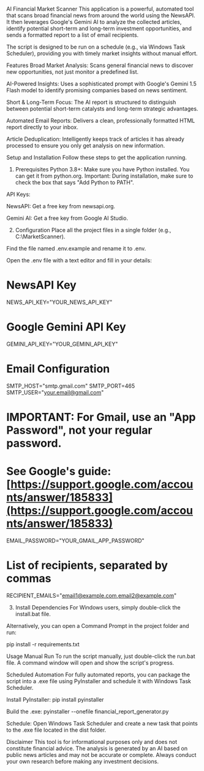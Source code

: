 AI Financial Market Scanner
This application is a powerful, automated tool that scans broad financial news from around the world using the NewsAPI. It then leverages Google's Gemini AI to analyze the collected articles, identify potential short-term and long-term investment opportunities, and sends a formatted report to a list of email recipients.

The script is designed to be run on a schedule (e.g., via Windows Task Scheduler), providing you with timely market insights without manual effort.

Features
Broad Market Analysis: Scans general financial news to discover new opportunities, not just monitor a predefined list.

AI-Powered Insights: Uses a sophisticated prompt with Google's Gemini 1.5 Flash model to identify promising companies based on news sentiment.

Short & Long-Term Focus: The AI report is structured to distinguish between potential short-term catalysts and long-term strategic advantages.

Automated Email Reports: Delivers a clean, professionally formatted HTML report directly to your inbox.

Article Deduplication: Intelligently keeps track of articles it has already processed to ensure you only get analysis on new information.

Setup and Installation
Follow these steps to get the application running.

1. Prerequisites
Python 3.8+: Make sure you have Python installed. You can get it from python.org. Important: During installation, make sure to check the box that says "Add Python to PATH".

API Keys:

NewsAPI: Get a free key from newsapi.org.

Gemini AI: Get a free key from Google AI Studio.

2. Configuration
Place all the project files in a single folder (e.g., C:\MarketScanner).

Find the file named .env.example and rename it to .env.

Open the .env file with a text editor and fill in your details:

# NewsAPI Key
NEWS_API_KEY="YOUR_NEWS_API_KEY"

# Google Gemini API Key
GEMINI_API_KEY="YOUR_GEMINI_API_KEY"

# Email Configuration
SMTP_HOST="smtp.gmail.com"
SMTP_PORT=465
SMTP_USER="your.email@gmail.com"
# IMPORTANT: For Gmail, use an "App Password", not your regular password.
# See Google's guide: [https://support.google.com/accounts/answer/185833](https://support.google.com/accounts/answer/185833)
EMAIL_PASSWORD="YOUR_GMAIL_APP_PASSWORD"

# List of recipients, separated by commas
RECIPIENT_EMAILS="email1@example.com,email2@example.com"

3. Install Dependencies
For Windows users, simply double-click the install.bat file.

Alternatively, you can open a Command Prompt in the project folder and run:

pip install -r requirements.txt

Usage
Manual Run
To run the script manually, just double-click the run.bat file. A command window will open and show the script's progress.

Scheduled Automation
For fully automated reports, you can package the script into a .exe file using PyInstaller and schedule it with Windows Task Scheduler.

Install PyInstaller: pip install pyinstaller

Build the .exe: pyinstaller --onefile financial_report_generator.py

Schedule: Open Windows Task Scheduler and create a new task that points to the .exe file located in the dist folder.

Disclaimer
This tool is for informational purposes only and does not constitute financial advice. The analysis is generated by an AI based on public news articles and may not be accurate or complete. Always conduct your own research before making any investment decisions.